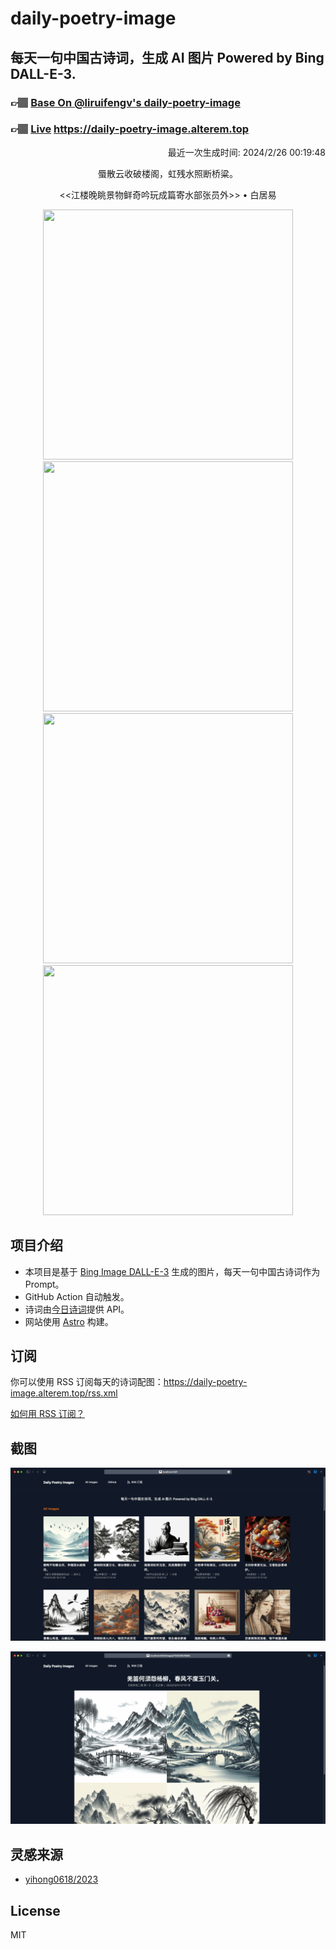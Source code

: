 
# daily-poetry-image

## 每天一句中国古诗词，生成 AI 图片 Powered by Bing DALL-E-3.

### 👉🏽 [Base On @liruifengv's daily-poetry-image](https://github.com/liruifengv/daily-poetry-image)

### 👉🏽 [Live](https://daily-poetry-image.alterem.top/) https://daily-poetry-image.alterem.top

<p align="right">
  最近一次生成时间: 2024/2/26 00:19:48
</p>
<p align="center">
蜃散云收破楼阁，虹残水照断桥粱。
</p>
<p align="center">
<<江楼晚眺景物鲜奇吟玩成篇寄水部张员外>> • 白居易
</p>
<p align="center">
<img src="https://tse4.mm.bing.net/th/id/OIG3.nKSU_aZTrH3KChXLIUfq" height="400" width="400" />
<img src="https://tse2.mm.bing.net/th/id/OIG3.ja8D0m9ZmkOzZcUOY5bB" height="400" width="400" />
<img src="https://tse4.mm.bing.net/th/id/OIG3.HQ6Xk.2qMyyigcv6ZSxw" height="400" width="400" />
<img src="https://tse2.mm.bing.net/th/id/OIG3.rwqkM1wc.k5nLXfzo2Q2" height="400" width="400" />
</p>

## 项目介绍

-   本项目是基于 [Bing Image DALL-E-3](https://www.bing.com/images/create) 生成的图片，每天一句中国古诗词作为 Prompt。
-   GitHub Action 自动触发。
-   诗词由[今日诗词](https://www.jinrishici.com/)提供 API。
-   网站使用 [Astro](https://astro.build) 构建。

## 订阅

你可以使用 RSS 订阅每天的诗词配图：https://daily-poetry-image.alterem.top/rss.xml

[如何用 RSS 订阅？](https://zhuanlan.zhihu.com/p/55026716)

## 截图

![图片列表](./screenshots/Snipaste_2023-12-28_21-00-26.png)

![图片详情](./screenshots/Snipaste_2023-12-28_21-00-53.png)

## 灵感来源

-   [yihong0618/2023](https://github.com/yihong0618/2023)

## License

MIT
